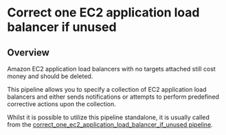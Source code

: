 # Correct one EC2 application load balancer if unused

## Overview

Amazon EC2 application load balancers with no targets attached still cost money and should be deleted.

This pipeline allows you to specify a collection of EC2 application load balancers and either sends notifications or attempts to perform predefined corrective actions upon the collection.

Whilst it is possible to utilize this pipeline standalone, it is usually called from the [correct_one_ec2_application_load_balancer_if_unused pipeline](https://hub.flowpipe.io/mods/turbot/aws-thrifty/pipelines/aws_thrifty.pipeline.correct_one_ec2_application_load_balancer_if_unused).
